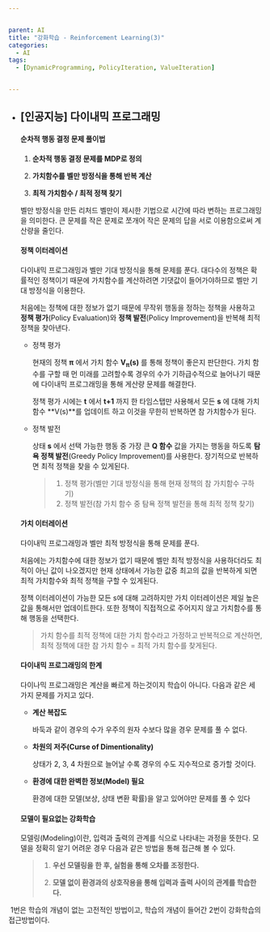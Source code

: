 ```yaml
---


parent: AI
title: "강화학습 - Reinforcement Learning(3)"
categories:
  - AI
tags:
  - [DynamicProgramming, PolicyIteration, ValueIteration]


---
```


- ## [인공지능] 다이내믹 프로그래밍

  #### 순차적 행동 결정 문제 풀이법

  1. **순차적 행동 결정 문제를 MDP로 정의**

  2. **가치함수를 벨만 방정식을 통해 반복 계산**

  3. **최적 가치함수 / 최적 정책 찾기**

  

   벨만 방정식을 만든 리처드 벨만이 제시한 기법으로 시간에 따라 변하는 프로그래밍을 의미한다. 큰 문제를 작은 문제로 쪼개어 작은 문제의 답을 서로 이용함으로써 계산량을 줄인다.

  

  #### 정책 이터레이션

   다이내믹 프로그래밍과 벨만 기대 방정식을 통해 문제를 푼다. 대다수의 정책은 확률적인 정책이기 때문에 가치함수를 계산하려면 기댓값이 들어가야하므로 벨만 기대 방정식을 이용한다.

   처음에는 정책에 대한 정보가 없기 때문에 무작위 행동을 정하는 정책을 사용하고 **정책 평가**(Policy Evaluation)와 **정책 발전**(Policy Improvement)을 반복해 최적 정책을 찾아낸다.

  - 정책 평가

    현재의 정책 **π** 에서 가치 함수 **V<sub>π</sub>(s)** 를 통해 정책이 좋은지 판단한다. 가치 함수를 구할 때 먼 미래를 고려할수록 경우의 수가 기하급수적으로 늘어나기 때문에 다이내믹 프로그래밍을 통해 게산량 문제를 해결한다.

    정책 평가 시에는 **t** 에서 **t+1** 까지 한 타임스탭만 사용해서 모든 **s** 에 대해 가치함수 **V(s)**를 업데이트 하고 이것을 무한히 반복하면 참 가치함수가 된다.

  - 정책 발전

    상태 **s** 에서 선택 가능한 행동 중 가장 큰 **Q 함수** 값을 가지는 행동을 하도록 **탐욕 정책 발전**(Greedy Policy Improvement)를 사용한다. 장기적으로 반복하면 최적 정책을 찾을 수 있게된다.

    > 1. 정책 평가(벨만 기대 방정식을 통해 현재 정책의 참 가치함수 구하기) 
    > 2. 정책 발전(참 가치 함수 중 탐욕 정책 발전을 통해 최적 정책 찾기)

  

  #### 가치 이터레이션

  다이내믹 프로그래밍과 벨만 최적 방정식을 통해 문제를 푼다.

     처음에는 가치함수에 대한 정보가 없기 때문에 벨만 최적 방정식을 사용하더라도 최적이 아닌 값이 나오겠지만 현재 상태에서 가능한 값중 최고의 값을 반복하게 되면 최적 가치함수와 최적 정책을 구할 수 있게된다.

    정책 이터레이션이 가능한 모든 s에 대해 고려하지만 가치 이터레이션은 제일 높은 값을 통해서만 업데이트한다. 또한 정책이 직접적으로 주어지지 않고 가치함수를 통해 행동을 선택한다.

  > 가치 함수를 최적 정책에 대한 가치 함수라고 가정하고 반복적으로 계산하면, 최적 정책에 대한 참 가치 함수 = 최적 가치 함수를 찾게된다.

  ####   다이내믹 프로그래밍의 한계

    다이나믹 프로그래밍은 계산을 빠르게 하는것이지 학습이 아니다. 다음과 같은 세 가지 문제를 가지고 있다.

    - **계산 복잡도**

      바둑과 같이 경우의 수가 우주의 원자 수보다 많을 경우 문제를 풀 수 없다.

    - **차원의 저주(Curse of Dimentionality)**

      상태가 2, 3, 4 차원으로 늘어날 수록 경우의  수도 지수적으로 증가할 것이다.

    - **환경에 대한 완벽한 정보(Model) 필요**

      환경에 대한 모델(보상, 상태 변환 확률)을 알고 있어야만 문제를 풀 수 있다

  

  #### 모델이 필요없는 강화학습

     모델링(Modeling)이란, 입력과 출력의 관계를 식으로 나타내는 과정을 뜻한다. 모델을 정확히 알기 어려운 경우 다음과 같은 방법을 통해 접근해 볼 수 있다.
  > 1. **우선 모델링을 한 후, 실험을 통해 오차를 조정한다.**
  >
  > 2. **모델 없이 환경과의 상호작용을 통해 입력과 출력 사이의 관계를 학습한다.** 
  

​    	1번은 학습의 개념이 없는 고전적인 방법이고, 학습의 개념이 들어간 2번이 강화학습의 접근방법이다.
